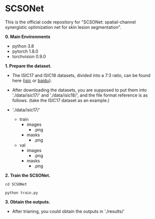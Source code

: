 # SCSONet
This is the official code repository for "SCSONet: spatial-channel synergistic optimization net for skin lesion segmentation".

**0. Main Environments**
- python 3.8
- pytorch 1.8.0
- torchvision 0.9.0

**1. Prepare the dataset.**

- The ISIC17 and ISIC18 datasets, divided into a 7:3 ratio, can be found here {[isic](https://challenge.isic-archive.com/data/#2017) or [baidu](https://pan.baidu.com/s/1jugG6rtN0W77orUj3JcsIg?pwd=nsxs)}. 

- After downloading the datasets, you are supposed to put them into './data/isic17/' and './data/isic18/', and the file format reference is as follows. (take the ISIC17 dataset as an example.)

- './data/isic17/'
  - train
    - images
      - .png
    - masks
      - .png
  - val
    - images
      - .png
    - masks
      - .png

**2. Train the SCSONet.**
```
cd SCSONet
```
```
python train.py
```

**3. Obtain the outputs.**
- After trianing, you could obtain the outputs in './results/'
